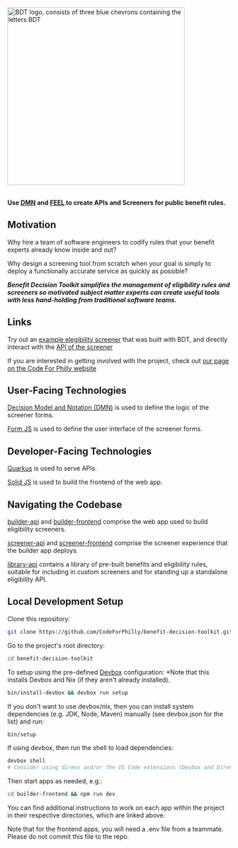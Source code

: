 <picture>
  <source media="(prefers-color-scheme: dark)" srcset="https://github.com/user-attachments/assets/d26a8869-970a-43b2-89b0-b4266754ae21">
  <source media="(prefers-color-scheme: light)" srcset="https://github.com/user-attachments/assets/62871a49-324f-4b3b-9ab6-b2513fbee842">
  <img alt="BDT logo, consists of three blue chevrons containing the letters BDT" src="https://github.com/user-attachments/assets/d26a8869-970a-43b2-89b0-b4266754ae21" width="400">
</picture>
<br>
<br>

**Use [DMN](https://www.omg.org/dmn/) and [FEEL](https://docs.camunda.io/docs/components/modeler/feel/what-is-feel/) to create APIs and Screeners for public benefit rules.**

## Motivation

Why hire a team of software engineers to codify rules that your benefit experts already know inside and out?

Why design a screening tool from scratch when your goal is simply to deploy a functionally accurate service as quickly as possible?

***Benefit Decision Toolkit simplifies the management of eligibility rules and screeners so motivated subject matter experts can create useful tools with less hand-holding from traditional software teams.***

## Links

Try out an [example elegibility screener](https://phillypropertytaxrelief.org/) that was built with BDT, and directly interact with the [API of the screener](https://phillypropertytaxrelief.org/q/swagger-ui/)

If you are interested in getting involved with the project, check out [our page on the Code For Philly website](https://codeforphilly.org/projects/dmn_benefit_toolbox-including_the_philly_property_tax_relief_screener)

## User-Facing Technologies

[Decision Model and Notation (DMN)](https://learn-dmn-in-15-minutes.com/) is used to define the logic of the screener forms.

[Form JS](https://bpmn.io/toolkit/form-js) is used to define the user interface of the screener forms.

## Developer-Facing Technologies

[Quarkus](https://quarkus.io/) is used to serve APIs.

[Solid JS](https://docs.solidjs.com/) is used to build the frontend of the web app.

## Navigating the Codebase

[builder-api](/builder-api) and [builder-frontend](/builder-frontend) comprise the web app used to build eligibility screeners.

[screener-api](/screener-api) and [screener-frontend](/screener-frontend) comprise the screener experience that the builder app deploys.

[library-api](/library-api) contains a library of pre-built benefits and eligibility rules, suitable for including in custom screeners and for standing up a standalone eligibility API.

## Local Development Setup

Clone this repository:
```bash
git clone https://github.com/CodeForPhilly/benefit-decision-toolkit.git
```

Go to the project's root directory:
```bash
cd benefit-decision-toolkit
```

To setup using the pre-defined [Devbox](https://www.jetify.com/docs/devbox/) configuration:
*Note that this installs Devbox and Nix (if they aren't already installed).
```bash
bin/install-devbox && devbox run setup
```

If you don't want to use devbox/nix, then you can install system dependencies (e.g. JDK, Node, Maven) manually (see devbox.json for the list) and run:
```bash
bin/setup
```

If using devbox, then run the shell to load dependencies:
```bash
devbox shell
# Consider using direnv and/or the VS Code extensions (Devbox and Direnv) to automate this step.
```

Then start apps as needed, e.g.:
```bash
cd builder-frontend && npm run dev
```

You can find additional instructions to work on each app within the project in their respective directories, which are linked above.

Note that for the frontend apps, you will need a .env file from a teammate. Please do not commit this file to the repo.
